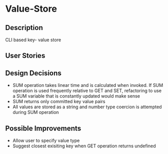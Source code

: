 # Value-Store

## Description
CLI based key- value store

## User Stories

## Design Decisions
* SUM operation takes linear time and is calculated when invoked. If SUM operation is used frequently relative to GET and SET, refactoring to use a SUM variable that is constantly updated would make sense
* SUM returns only committed key value pairs
* All values are stored as a string and number type coercion is attempted during SUM operation

## Possible Improvements
* Allow user to specify value type
* Suggest closest exisiting key when GET operation returns undefined